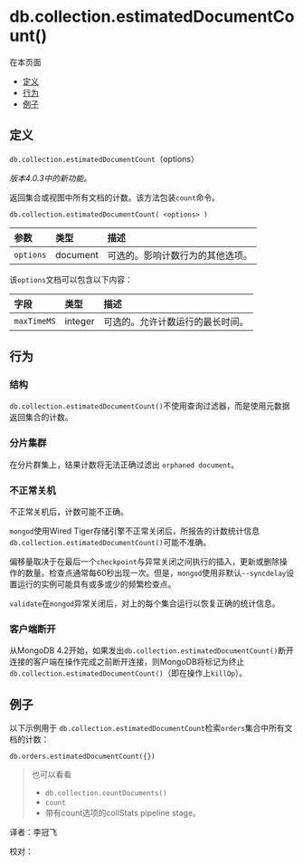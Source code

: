# db.collection.estimatedDocumentCount\(\)

在本页面

* [定义](db-collection-estimateddocumentcount.md#definition)
* [行为](db-collection-estimateddocumentcount.md#behavior)
* [例子](db-collection-estimateddocumentcount.md#examples)

## 定义

`db.collection.estimatedDocumentCount`（options）

_版本4.0.3中的新功能。_

返回集合或视图中所有文档的计数。该方法包装`count`命令。

```text
db.collection.estimatedDocumentCount( <options> )
```

| 参数 | 类型 | 描述 |
| :--- | :--- | :--- |
| `options` | document | 可选的。影响计数行为的其他选项。 |

该`options`文档可以包含以下内容：

| 字段 | 类型 | 描述 |
| :--- | :--- | :--- |
| `maxTimeMS` | integer | 可选的。允许计数运行的最长时间。 |

## 行为

### 结构

`db.collection.estimatedDocumentCount()`不使用查询过滤器，而是使用元数据返回集合的计数。

### 分片集群

在分片群集上，结果计数将无法正确过滤出 `orphaned document`。

### 不正常关机

不正常关机后，计数可能不正确。

`mongod`使用Wired Tiger存储引擎不正常关闭后，所报告的计数统计信息 `db.collection.estimatedDocumentCount()`可能不准确。

偏移量取决于在最后一个`checkpoint`与异常关闭之间执行的插入，更新或删除操作的数量。检查点通常每60秒出现一次。但是，`mongod`使用非默认`--syncdelay`设置运行的实例可能具有或多或少的频繁检查点。

`validate`在`mongod`异常关闭后，对上的每个集合运行以恢复正确的统计信息。

### 客户端断开

从MongoDB 4.2开始，如果发出`db.collection.estimatedDocumentCount()`断开连接的客户端在操作完成之前断开连接，则MongoDB将标记为终止`db.collection.estimatedDocumentCount()`（即在操作上`killOp`）。

## 例子

以下示例用于 `db.collection.estimatedDocumentCount`检索`orders`集合中所有文档的计数：

```text
db.orders.estimatedDocumentCount({})
```

> 也可以看看
>
> * `db.collection.countDocuments()`
> * `count`
> * 带有count选项的collStats pipeline stage。

译者：李冠飞

校对：

